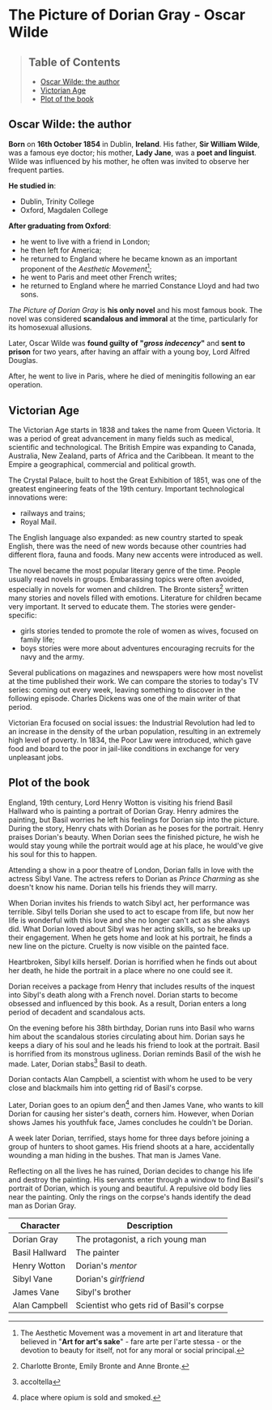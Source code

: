 **The Picture of Dorian Gray - Oscar Wilde**
===
> ## **Table of Contents**
> + [Oscar Wilde: the author](#oscar-wilde-the-author)
> + [Victorian Age](#victorian-age)
> + [Plot of the book](#plot-of-the-book)
## **Oscar Wilde: the author**
**Born** on **16th October 1854** in Dublin, **Ireland**. His father, **Sir William Wilde**, was a famous eye doctor; his mother, **Lady Jane**, was a **poet and linguist**. Wilde was influenced by his mother, he often was invited to observe her frequent parties.

**He studied in**:
+ Dublin, Trinity College
+ Oxford, Magdalen College

**After graduating from Oxford**:
+ he went to live with a friend in London;
+ he then left for America;
+ he returned to England where he became known as an important proponent of the *Aesthetic Movement*[^1];
+ he went to Paris and meet other French writes;
+ he returned to England where he married Constance Lloyd and had two sons.

*The Picture of Dorian Gray* is **his only novel** and his most famous book. The novel was considered **scandalous and immoral** at the time, particularly for its homosexual allusions.

Later, Oscar Wilde was **found guilty of "*gross indecency*"** and **sent to prison** for two years, after having an affair with a young boy, Lord Alfred Douglas.

After, he went to live in Paris, where he died of meningitis following an ear operation.
  
[^1]: The Aesthetic Movement was a movement in art and literature that believed in "**Art for art's sake**" - fare arte per l'arte stessa - or the devotion to beauty for itself, not for any moral or social principal.
## **Victorian Age**

The Victorian Age starts in 1838 and takes the name from Queen Victoria. It was a period of great advancement in many fields such as medical, scientific and technological. The British Empire was expanding to Canada, Australia, New Zealand, parts of Africa and the Caribbean. It meant to the Empire a geographical, commercial and political growth.

The Crystal Palace, built to host the Great Exhibition of 1851, was one of the greatest engineering feats of the 19th century. Important technological innovations were:
+ railways and trains;
+ Royal Mail.

The English language also expanded: as new country started to speak English, there was the need of new words because other countries had different flora, fauna and foods. Many new accents were introduced as well.

The novel became the most popular literary genre of the time. People usually read novels in groups. Embarassing topics were often avoided, especially in novels for women and children.
The Bronte sisters[^2] written many stories and novels filled with emotions.
Literature for children became very important. It served to educate them. The stories were gender-specific:
+ girls stories tended to promote the role of women as wives, focused on family life;
+ boys stories were more about adventures encouraging recruits for the navy and the army.

Several publications on magazines and newspapers were how most novelist at the time published their work. We can compare the stories to today's TV series: coming out every week, leaving something to discover in the following episode. Charles Dickens was one of the main writer of that period.

Victorian Era focused on social issues: the Industrial Revolution had led to an increase in the density of the urban population, resulting in an extremely high level of poverty. In 1834, the Poor Law were introduced, which gave food and board to the poor in jail-like conditions in exchange for very unpleasant jobs.

[^2]: Charlotte Bronte, Emily Bronte and Anne Bronte.

## **Plot of the book**
England, 19th century, Lord Henry Wotton is visiting his friend Basil Hallward who is painting a portrait of Dorian Gray. Henry admires the painting, but Basil worries he left his feelings for Dorian sip into the picture. During the story, Henry chats with Dorian as he poses for the portrait. Henry praises Dorian's beauty. When Dorian sees the finished picture, he wish he would stay young while the portrait would age at his place, he would've give his soul for this to happen.

Attending a show in a poor theatre of London, Dorian falls in love with the actress Sibyl Vane. The actress refers to Dorian as *Prince Charming* as she doesn't know his name. Dorian tells his friends they will marry.

When Dorian invites his friends to watch Sibyl act, her performance was terrible. Sibyl tells Dorian she used to act to escape from life, but now her life is wonderful with this love and she no longer can't act as she always did. What Dorian loved about Sibyl was her acting skills, so he breaks up their engagement. When he gets home and look at his portrait, he finds a new line on the picture. Cruelty is now visible on the painted face.

Heartbroken, Sibyl kills herself. Dorian is horrified when he finds out about her death, he hide the portrait in a place where no one could see it.

Dorian receives a package from Henry that includes results of the inquest into Sibyl's death along with a French novel. Dorian starts to become obsessed and influenced by this book. As a result, Dorian enters a long period of decadent and scandalous acts.

On the evening before his 38th birthday, Dorian runs into Basil who warns him about the scandalous stories circulating about him. Dorian says he keeps a diary of his soul and he leads his friend to look at the portrait. Basil is horrified from its monstrous ugliness. Dorian reminds Basil of the wish he made.
Later, Dorian stabs[^3] Basil to death.

Dorian contacts Alan Campbell, a scientist with whom he used to be very close and blackmails him into getting rid of Basil's corpse.

Later, Dorian goes to an opium den[^4] and then James Vane, who wants to kill Dorian for causing her sister's death, corners him. However, when Dorian shows James his youthfuk face, James concludes he couldn't be Dorian.

A week later Dorian, terrified, stays home for three days before joining a group of hunters to shoot games. His friend shoots at a hare, accidentally wounding a man hiding in the bushes. That man is James Vane.

Reflecting on all the lives he has ruined, Dorian decides to change his life and destroy the painting. His servants enter through a window to find Basil's portrait of Dorian, which is young and beautiful. A repulsive old body lies near the painting. Only the rings on the corpse's hands identify the dead man as Dorian Gray.

[^4]: place where opium is sold and smoked.

[^3]: accoltella

| Character | Description |
| --------- | ----------- |
| Dorian Gray | The protagonist, a rich young man |
| Basil Hallward | The painter |
| Henry Wotton | Dorian's *mentor* |
| Sibyl Vane | Dorian's *girlfriend* |
| James Vane | Sibyl's brother |
| Alan Campbell | Scientist who gets rid of Basil's corpse |
